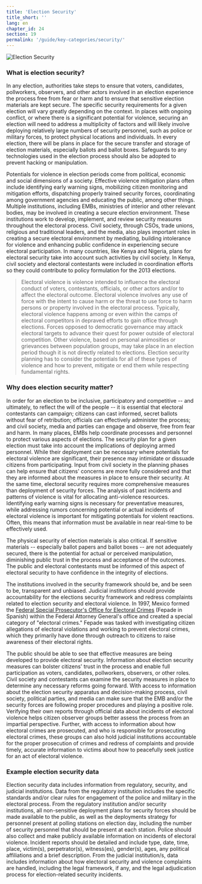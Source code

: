 ```yaml
---
title: 'Election Security'
title_short: ''
lang: en
chapter_id: 24
section: 19
permalink: '/guide/key-categories/security/'
---
```


![Election Security](/images/inventory/categories/security.png)

### What is election security?

In any election, authorities take steps to ensure that voters, candidates, pollworkers, observers, and other actors involved in an election experience the process free from fear or harm and to ensure that sensitive election materials are kept secure. The specific security requirements for a given election will vary greatly depending on the context. In places with ongoing conflict, or where there is a significant potential for violence, securing an election will need to address a multiplicity of factors and will likely involve deploying relatively large numbers of security personnel, such as police or military forces, to protect physical locations and individuals. In every election, there will be plans in place for the secure transfer and storage of election materials, especially ballots and ballot boxes. Safeguards to any technologies used in the election process should also be adopted to prevent hacking or manipulation.

Potentials for violence in election periods come from political, economic and social dimensions of a society. Effective violence mitigation plans often include identifying early warning signs, mobilizing citizen monitoring and mitigation efforts, dispatching properly trained security forces, coordinating among government agencies and educating the public, among other things. Multiple institutions, including EMBs, ministries of interior and other relevant bodies, may be involved in creating a secure election environment. These institutions work to develop, implement, and review security measures throughout the electoral process. Civil society, through CSOs, trade unions, religious and traditional leaders, and the media, also plays important roles in creating a secure electoral environment by mediating, building intolerance for violence and enhancing public confidence in experiencing secure electoral participation. In many countries, like Kenya and Nigeria, plans for electoral security take into account such activities by civil society. In Kenya, civil society and electoral contestants were included in coordination efforts so they could contribute to policy formulation for the 2013 elections.

> Electoral violence is violence intended to influence the electoral conduct of voters, contestants, officials, or other actors and/or to affect the electoral outcome. Electoral violence involves any use of force with the intent to cause harm or the threat to use force to harm persons or property involved in the electoral process. Typically, electoral violence happens among or even within the camps of electoral competitors in depraved efforts to gain office through elections. Forces opposed to democratic governance may attack electoral targets to advance their quest for power outside of electoral competition. Other violence, based on personal animosities or grievances between population groups, may take place in an election period though it is not directly related to elections. Election security planning has to consider the potentials for all of these types of violence and how to prevent, mitigate or end them while respecting fundamental rights.

### Why does election security matter?

In order for an election to be inclusive, participatory and competitive -- and ultimately, to reflect the will of the people -- it is essential that electoral contestants can campaign; citizens can cast informed, secret ballots without fear of retribution; officials can effectively administer the process; and civil society, media and parties can engage and observe, free from fear and harm. In many places, EMBs help coordinate processes and personnel to protect various aspects of elections. The security plan for a given election must take into account the implications of deploying armed personnel. While their deployment can be necessary where potentials for electoral violence are significant, their presence may intimidate or dissuade citizens from participating. Input from civil society in the planning phases can help ensure that citizens' concerns are more fully considered and that they are informed about the measures in place to ensure their security. At the same time, electoral security requires more comprehensive measures than deployment of security forces. The analysis of past incidents and patterns of violence is vital for allocating anti-violence resources. Identifying early warning signs is necessary for preventative measures, while addressing rumors concerning potential or actual incidents of electoral violence is important for mitigating potentials for violent reactions. Often, this means that information must be available in near real-time to be effectively used.

The physical security of election materials is also critical. If sensitive materials -- especially ballot papers and ballot boxes -- are not adequately secured, there is the potential for actual or perceived manipulation, diminishing public trust in the process and acceptance of the outcomes. The public and electoral contestants must be informed of this aspect of electoral security to have confidence in the integrity of elections.

The institutions involved in the security framework should be, and be seen to be, transparent and unbiased. Judicial institutions should provide accountability for the elections security framework and redress complaints related to election security and electoral violence. In 1997, Mexico formed the [Federal Special Prosecutor's Office for Electoral Crimes](http://www.pgr.gob.mx/FEPADE/) (Fepade in Spanish) within the Federal Attorney General's office and created a special category of "electoral crimes." Fepade was tasked with investigating citizen allegations of electoral violations and working to prevent electoral crimes, which they primarily have done through outreach to citizens to raise awareness of their electoral rights.

The public should be able to see that effective measures are being developed to provide electoral security. Information about election security measures can bolster citizens' trust in the process and enable full participation as voters, candidates, pollworkers, observers, or other roles. Civil society and contestants can examine the security measures in place to determine any necessary reforms going forward. With access to information about the election security apparatus and decision-making process, civil society, political parties, and media can make sure that the EMB and/or the security forces are following proper procedures and playing a positive role. Verifying their own reports through official data about incidents of electoral violence helps citizen observer groups better assess the process from an impartial perspective. Further, with access to information about how electoral crimes are prosecuted, and who is responsible for prosecuting electoral crimes, these groups can also hold judicial institutions accountable for the proper prosecution of crimes and redress of complaints and provide timely, accurate information to victims about how to peacefully seek justice for an act of electoral violence.

### Example election security data

Election security data includes information from regulatory, security, and judicial institutions. Data from the regulatory institution includes the specific standards and/or clear rules for engagement of the police and military in the electoral process. From the regulatory institution and/or security institutions, all non-sensitive deployment plans for security forces should be made available to the public, as well as the deployments strategy for personnel present at polling stations on election day, including the number of security personnel that should be present at each station. Police should also collect and make publicly available information on incidents of electoral violence. Incident reports should be detailed and include type, date, time, place, victim(s), perpetrator(s), witness(es), gender(s), ages, any political affiliations and a brief description. From the judicial institution/s, data includes information about how electoral security and violence complaints are handled, including the legal framework, if any, and the legal adjudication process for election-related security incidents.
